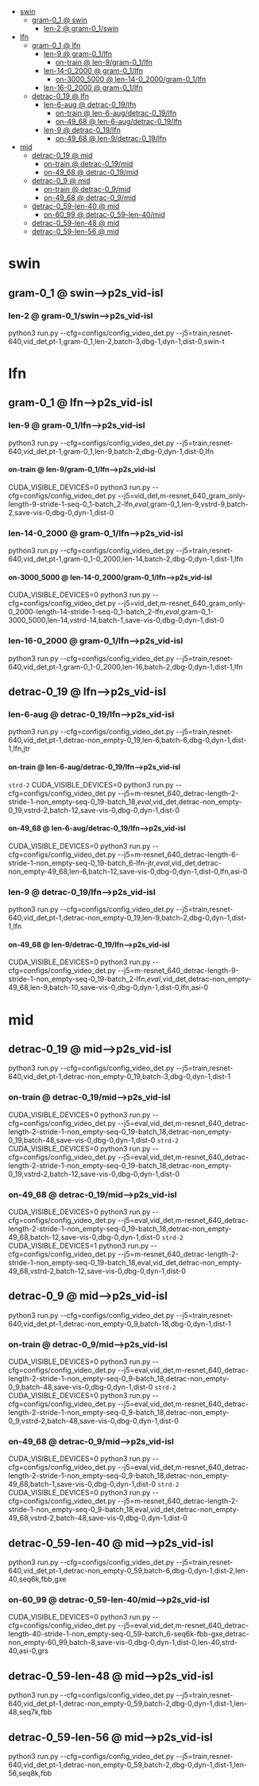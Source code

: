 <!-- MarkdownTOC -->

- [swin](#swi_n_)
    - [gram-0_1       @ swin](#gram_0_1___swin_)
        - [len-2       @ gram-0_1/swin](#len_2___gram_0_1_swi_n_)
- [lfn](#lfn_)
    - [gram-0_1       @ lfn](#gram_0_1___lf_n_)
        - [len-9       @ gram-0_1/lfn](#len_9___gram_0_1_lfn_)
            - [on-train       @ len-9/gram-0_1/lfn](#on_train___len_9_gram_0_1_lfn_)
        - [len-14-0_2000       @ gram-0_1/lfn](#len_14_0_2000___gram_0_1_lfn_)
            - [on-3000_5000       @ len-14-0_2000/gram-0_1/lfn](#on_3000_5000___len_14_0_2000_gram_0_1_lfn_)
        - [len-16-0_2000       @ gram-0_1/lfn](#len_16_0_2000___gram_0_1_lfn_)
    - [detrac-0_19       @ lfn](#detrac_0_19___lf_n_)
        - [len-6-aug       @ detrac-0_19/lfn](#len_6_aug___detrac_0_19_lf_n_)
            - [on-train       @ len-6-aug/detrac-0_19/lfn](#on_train___len_6_aug_detrac_0_19_lf_n_)
            - [on-49_68       @ len-6-aug/detrac-0_19/lfn](#on_49_68___len_6_aug_detrac_0_19_lf_n_)
        - [len-9       @ detrac-0_19/lfn](#len_9___detrac_0_19_lf_n_)
            - [on-49_68       @ len-9/detrac-0_19/lfn](#on_49_68___len_9_detrac_0_19_lf_n_)
- [mid](#mid_)
    - [detrac-0_19       @ mid](#detrac_0_19___mi_d_)
        - [on-train       @ detrac-0_19/mid](#on_train___detrac_0_19_mi_d_)
        - [on-49_68       @ detrac-0_19/mid](#on_49_68___detrac_0_19_mi_d_)
    - [detrac-0_9       @ mid](#detrac_0_9___mi_d_)
        - [on-train       @ detrac-0_9/mid](#on_train___detrac_0_9_mid_)
        - [on-49_68       @ detrac-0_9/mid](#on_49_68___detrac_0_9_mid_)
    - [detrac-0_59-len-40       @ mid](#detrac_0_59_len_40___mi_d_)
        - [on-60_99       @ detrac-0_59-len-40/mid](#on_60_99___detrac_0_59_len_40_mid_)
    - [detrac-0_59-len-48       @ mid](#detrac_0_59_len_48___mi_d_)
    - [detrac-0_59-len-56       @ mid](#detrac_0_59_len_56___mi_d_)

<!-- /MarkdownTOC -->
<a id="swi_n_"></a>
# swin
<a id="gram_0_1___swin_"></a>
## gram-0_1       @ swin-->p2s_vid-isl
<a id="len_2___gram_0_1_swi_n_"></a>
### len-2       @ gram-0_1/swin-->p2s_vid-isl
python3 run.py --cfg=configs/config_video_det.py --j5=train,resnet-640,vid_det,pt-1,gram-0_1,len-2,batch-3,dbg-1,dyn-1,dist-0,swin-t

<a id="lfn_"></a>
# lfn 
<a id="gram_0_1___lf_n_"></a>
## gram-0_1       @ lfn-->p2s_vid-isl
<a id="len_9___gram_0_1_lfn_"></a>
### len-9       @ gram-0_1/lfn-->p2s_vid-isl
python3 run.py --cfg=configs/config_video_det.py --j5=train,resnet-640,vid_det,pt-1,gram-0_1,len-9,batch-2,dbg-0,dyn-1,dist-0,lfn
<a id="on_train___len_9_gram_0_1_lfn_"></a>
#### on-train       @ len-9/gram-0_1/lfn-->p2s_vid-isl
CUDA_VISIBLE_DEVICES=0 python3 run.py --cfg=configs/config_video_det.py --j5=vid_det,m-resnet_640_gram_only-length-9-stride-1-seq-0_1-batch_2-lfn,_eval_,gram-0_1,len-9,vstrd-9,batch-2,save-vis-0,dbg-0,dyn-1,dist-0

<a id="len_14_0_2000___gram_0_1_lfn_"></a>
### len-14-0_2000       @ gram-0_1/lfn-->p2s_vid-isl
python3 run.py --cfg=configs/config_video_det.py --j5=train,resnet-640,vid_det,pt-1,gram-0_1-0_2000,len-14,batch-2,dbg-0,dyn-1,dist-1,lfn
<a id="on_3000_5000___len_14_0_2000_gram_0_1_lfn_"></a>
#### on-3000_5000       @ len-14-0_2000/gram-0_1/lfn-->p2s_vid-isl
CUDA_VISIBLE_DEVICES=0 python3 run.py --cfg=configs/config_video_det.py --j5=vid_det,m-resnet_640_gram_only-0_2000-length-14-stride-1-seq-0_1-batch_2-lfn,_eval_,gram-0_1-3000_5000,len-14,vstrd-14,batch-1,save-vis-0,dbg-0,dyn-1,dist-0

<a id="len_16_0_2000___gram_0_1_lfn_"></a>
### len-16-0_2000       @ gram-0_1/lfn-->p2s_vid-isl
python3 run.py --cfg=configs/config_video_det.py --j5=train,resnet-640,vid_det,pt-1,gram-0_1-0_2000,len-16,batch-2,dbg-0,dyn-1,dist-1,lfn

<a id="detrac_0_19___lf_n_"></a>
## detrac-0_19       @ lfn-->p2s_vid-isl
<a id="len_6_aug___detrac_0_19_lf_n_"></a>
### len-6-aug       @ detrac-0_19/lfn-->p2s_vid-isl
python3 run.py --cfg=configs/config_video_det.py --j5=train,resnet-640,vid_det,pt-1,detrac-non_empty-0_19,len-6,batch-6,dbg-0,dyn-1,dist-1,lfn,jtr
<a id="on_train___len_6_aug_detrac_0_19_lf_n_"></a>
#### on-train       @ len-6-aug/detrac-0_19/lfn-->p2s_vid-isl
`strd-2`
CUDA_VISIBLE_DEVICES=0 python3 run.py --cfg=configs/config_video_det.py --j5=m-resnet_640_detrac-length-2-stride-1-non_empty-seq-0_19-batch_18,_eval_,vid_det,detrac-non_empty-0_19,vstrd-2,batch-12,save-vis-0,dbg-0,dyn-1,dist-0
<a id="on_49_68___len_6_aug_detrac_0_19_lf_n_"></a>
#### on-49_68       @ len-6-aug/detrac-0_19/lfn-->p2s_vid-isl
CUDA_VISIBLE_DEVICES=0 python3 run.py --cfg=configs/config_video_det.py --j5=m-resnet_640_detrac-length-6-stride-1-non_empty-seq-0_19-batch_6-lfn-jtr,_eval_,vid_det,detrac-non_empty-49_68,len-6,batch-12,save-vis-0,dbg-0,dyn-1,dist-0,lfn,asi-0

<a id="len_9___detrac_0_19_lf_n_"></a>
### len-9       @ detrac-0_19/lfn-->p2s_vid-isl
python3 run.py --cfg=configs/config_video_det.py --j5=train,resnet-640,vid_det,pt-1,detrac-non_empty-0_19,len-9,batch-2,dbg-0,dyn-1,dist-1,lfn
<a id="on_49_68___len_9_detrac_0_19_lf_n_"></a>
#### on-49_68       @ len-9/detrac-0_19/lfn-->p2s_vid-isl
CUDA_VISIBLE_DEVICES=0 python3 run.py --cfg=configs/config_video_det.py --j5=m-resnet_640_detrac-length-9-stride-1-non_empty-seq-0_19-batch_2-lfn,_eval_,vid_det,detrac-non_empty-49_68,len-9,batch-10,save-vis-0,dbg-0,dyn-1,dist-0,lfn,asi-0

<a id="mid_"></a>
# mid
<a id="detrac_0_19___mi_d_"></a>
## detrac-0_19       @ mid-->p2s_vid-isl
python3 run.py --cfg=configs/config_video_det.py --j5=train,resnet-640,vid_det,pt-1,detrac-non_empty-0_19,batch-3,dbg-0,dyn-1,dist-1
<a id="on_train___detrac_0_19_mi_d_"></a>
### on-train       @ detrac-0_19/mid-->p2s_vid-isl
CUDA_VISIBLE_DEVICES=0 python3 run.py --cfg=configs/config_video_det.py --j5=eval,vid_det,m-resnet_640_detrac-length-2-stride-1-non_empty-seq-0_19-batch_18,detrac-non_empty-0_19,batch-48,save-vis-0,dbg-0,dyn-1,dist-0
`strd-2` 
CUDA_VISIBLE_DEVICES=0 python3 run.py --cfg=configs/config_video_det.py --j5=eval,vid_det,m-resnet_640_detrac-length-2-stride-1-non_empty-seq-0_19-batch_18,detrac-non_empty-0_19,vstrd-2,batch-12,save-vis-0,dbg-0,dyn-1,dist-0
<a id="on_49_68___detrac_0_19_mi_d_"></a>
### on-49_68       @ detrac-0_19/mid-->p2s_vid-isl
CUDA_VISIBLE_DEVICES=0 python3 run.py --cfg=configs/config_video_det.py --j5=eval,vid_det,m-resnet_640_detrac-length-2-stride-1-non_empty-seq-0_19-batch_18,detrac-non_empty-49_68,batch-12,save-vis-0,dbg-0,dyn-1,dist-0
`strd-2`
CUDA_VISIBLE_DEVICES=1 python3 run.py --cfg=configs/config_video_det.py --j5=m-resnet_640_detrac-length-2-stride-1-non_empty-seq-0_19-batch_18,eval,vid_det,detrac-non_empty-49_68,vstrd-2,batch-12,save-vis-0,dbg-0,dyn-1,dist-0

<a id="detrac_0_9___mi_d_"></a>
## detrac-0_9       @ mid-->p2s_vid-isl
python3 run.py --cfg=configs/config_video_det.py --j5=train,resnet-640,vid_det,pt-1,detrac-non_empty-0_9,batch-18,dbg-0,dyn-1,dist-1
<a id="on_train___detrac_0_9_mid_"></a>
### on-train       @ detrac-0_9/mid-->p2s_vid-isl
CUDA_VISIBLE_DEVICES=0 python3 run.py --cfg=configs/config_video_det.py --j5=eval,vid_det,m-resnet_640_detrac-length-2-stride-1-non_empty-seq-0_9-batch_18,detrac-non_empty-0_9,batch-48,save-vis-0,dbg-0,dyn-1,dist-0
`strd-2`
CUDA_VISIBLE_DEVICES=0 python3 run.py --cfg=configs/config_video_det.py --j5=eval,vid_det,m-resnet_640_detrac-length-2-stride-1-non_empty-seq-0_9-batch_18,detrac-non_empty-0_9,vstrd-2,batch-48,save-vis-0,dbg-0,dyn-1,dist-0
<a id="on_49_68___detrac_0_9_mid_"></a>
### on-49_68       @ detrac-0_9/mid-->p2s_vid-isl
CUDA_VISIBLE_DEVICES=0 python3 run.py --cfg=configs/config_video_det.py --j5=eval,vid_det,m-resnet_640_detrac-length-2-stride-1-non_empty-seq-0_9-batch_18,detrac-non_empty-49_68,batch-1,save-vis-0,dbg-0,dyn-1,dist-0
`strd-2`
CUDA_VISIBLE_DEVICES=0 python3 run.py --cfg=configs/config_video_det.py --j5=m-resnet_640_detrac-length-2-stride-1-non_empty-seq-0_9-batch_18,eval,vid_det,detrac-non_empty-49_68,vstrd-2,batch-48,save-vis-0,dbg-0,dyn-1,dist-0

<a id="detrac_0_59_len_40___mi_d_"></a>
## detrac-0_59-len-40       @ mid-->p2s_vid-isl
python3 run.py --cfg=configs/config_video_det.py --j5=train,resnet-640,vid_det,pt-1,detrac-non_empty-0_59,batch-6,dbg-0,dyn-1,dist-2,len-40,seq6k,fbb,gxe
<a id="on_60_99___detrac_0_59_len_40_mid_"></a>
### on-60_99       @ detrac-0_59-len-40/mid-->p2s_vid-isl
CUDA_VISIBLE_DEVICES=0 python3 run.py --cfg=configs/config_video_det.py --j5=eval,vid_det,m-resnet_640_detrac-length-40-stride-1-non_empty-seq-0_59-batch_6-seq6k-fbb-gxe,detrac-non_empty-60_99,batch-8,save-vis-0,dbg-0,dyn-1,dist-0,len-40,strd-40,asi-0,grs


<a id="detrac_0_59_len_48___mi_d_"></a>
## detrac-0_59-len-48       @ mid-->p2s_vid-isl
python3 run.py --cfg=configs/config_video_det.py --j5=train,resnet-640,vid_det,pt-1,detrac-non_empty-0_59,batch-2,dbg-0,dyn-1,dist-1,len-48,seq7k,fbb


<a id="detrac_0_59_len_56___mi_d_"></a>
## detrac-0_59-len-56       @ mid-->p2s_vid-isl
python3 run.py --cfg=configs/config_video_det.py --j5=train,resnet-640,vid_det,pt-1,detrac-non_empty-0_59,batch-2,dbg-0,dyn-1,dist-1,len-56,seq8k,fbb


